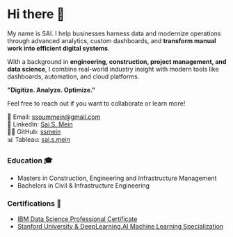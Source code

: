 # Hi there 👋

My name is SAI. I help businesses harness data and modernize operations through advanced analytics, custom dashboards, and **transform manual work into efficient digital systems**.

With a background in **engineering, construction, project management, and data science**, I combine real-world industry insight with modern tools like dashboards, automation, and cloud platforms.

**"Digitize. Analyze. Optimize."**

Feel free to reach out if you want to collaborate or learn more!

📧 Email: [ssoummein@gmail.com](mailto:ssoummein@gmail.com)  
🔗 LinkedIn: [Sai S. Mein](https://www.linkedin.com/in/saisoummein/)  
👨‍💻 GitHub: [ssmein](https://github.com/ssmein)  
📊 Tableau: [sai.s.mein](https://public.tableau.com/app/profile/sai.s.mein/vizzes)

### Education 🎓
- Masters in Construction, Engineering and Infrastructure Management  
- Bachelors in Civil & Infrastructure Engineering

### Certifications 📜
- [IBM Data Science Professional Certificate](https://www.coursera.org/account/accomplishments/specialization/certificate/JCWWR78C85QH)
- [Stanford University & DeepLearning.AI Machine Learning Specialization](https://www.coursera.org/account/accomplishments/specialization/certificate/N9JS4PVY64I2)

